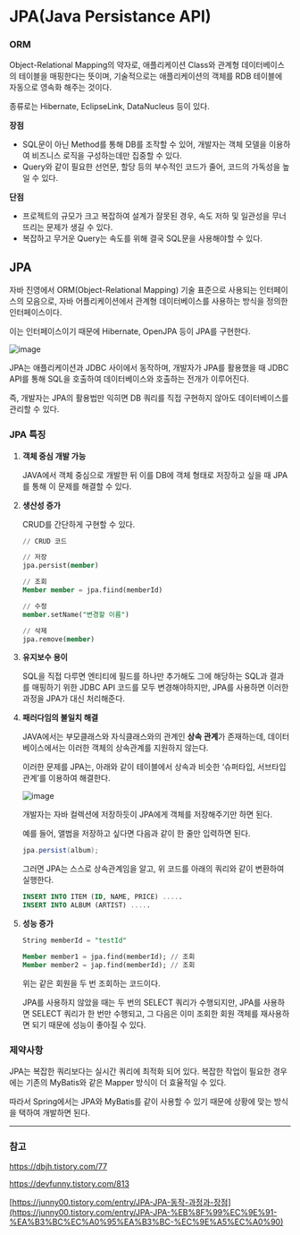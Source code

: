 # JPA(Java Persistance API)

### ORM

Object-Relational Mapping의 약자로, 애플리케이션 Class와 관계형 데이터베이스의 테이블을 매핑한다는 뜻이며, 기술적으로는 애플리케이션의 객체를 RDB 테이블에 자동으로 영속화 해주는 것이다.

종류로는 Hibernate, EclipseLink, DataNucleus 등이 있다.

**장점** 

- SQL문이 아닌 Method를 통해 DB를 조작할 수 있어, 개발자는 객체 모델을 이용하여 비즈니스 로직을 구성하는데만 집중할 수 있다.
- Query와 같이 필요한 선언문, 할당 등의 부수적인 코드가 줄어, 코드의 가독성을 높일 수 있다.

**단점**

- 프로젝트의 규모가 크고 복잡하여 설계가 잘못된 경우, 속도 저하 및 일관성을 무너뜨리는 문제가 생길 수 있다.
- 복잡하고 무거운 Query는 속도를 위해 결국 SQL문을 사용해야할 수 있다.

## JPA

자바 진영에서 ORM(Object-Relational Mapping) 기술 표준으로 사용되는 인터페이스의 모음으로, 자바 어플리케이션에서 관계형 데이터베이스를 사용하는 방식을 정의한 인터페이스이다.

이는 인터페이스이기 때문에 Hibernate, OpenJPA 등이 JPA를 구현한다.

![image](https://github.com/Ahrang777/CS-Study/assets/100702397/d69b1f7e-63a8-4c45-857d-39cfd30601a6)


JPA는 애플리케이션과 JDBC 사이에서 동작하며, 개발자가 JPA를 활용했을 때 JDBC API를 통해 SQL을 호출하여 데이터베이스와 호출하는 전개가 이루어진다.

즉, 개발자는 JPA의 활용법만 익히면 DB 쿼리를 직접 구현하지 않아도 데이터베이스를 관리할 수 있다.

### JPA 특징

1. **객체 중심 개발 가능**
    
    JAVA에서 객체 중심으로 개발한 뒤 이를 DB에 객체 형태로 저장하고 싶을 때 JPA를 통해 이 문제를 해결할 수 있다.
    
2. **생산성 증가**
    
    CRUD를 간단하게 구현할 수 있다.
    
    ```sql
    // CRUD 코드
    
    // 저장
    jpa.persist(member)
    
    // 조회
    Member member = jpa.fiind(memberId)
    
    // 수정
    member.setName("변경할 이름")
    
    // 삭제
    jpa.remove(member)
    ```
    
3. **유지보수 용이**
    
    SQL을 직접 다루면 엔티티에 필드를 하나만 추가해도 그에 해당하는 SQL과 결과를 매핑하기 위한 JDBC API 코드를 모두 변경해야하지만, JPA를 사용하면 이러한 과정을 JPA가 대신 처리해준다.
    
4. **패러다임의 불일치 해결**
    
    JAVA에서는 부모클래스와 자식클래스와의 관계인 **상속 관계**가 존재하는데, 데이터베이스에서는 이러한 객체의 상속관계를 지원하지 않는다.
    
    이러한 문제를 JPA는, 아래와 같이 테이블에서 상속과 비슷한 ‘슈퍼타입, 서브타입 관계’를 이용하여 해결한다.
    
    ![image](https://github.com/Ahrang777/CS-Study/assets/100702397/1e3e977c-f919-459f-bdcc-dcdb221865f5)

    
    개발자는 자바 컬렉션에 저장하듯이  JPA에게 객체를 저장해주기만 하면 된다.
    
    예를 들어, 앨범을 저장하고 싶다면 다음과 같이 한 줄만 입력하면 된다.
    
    ```java
    jpa.persist(album);
    ```
    
    그러면 JPA는 스스로 상속관계임을 알고, 위 코드를 아래의 쿼리와 같이 변환하여 실행한다.
    
    ```sql
    INSERT INTO ITEM (ID, NAME, PRICE) .....
    INSERT INTO ALBUM (ARTIST) .....
    ```
    
5. **성능 증가**
    
    ```sql
    String memberId = "testId"
    
    Member member1 = jpa.find(memberId); // 조회
    Member member2 = jap.find(memberId); // 조회
    ```
    
    위는 같은 회원을 두 번 조회하는 코드이다.
    
    JPA를 사용하지 않았을 때는 두 번의 SELECT 쿼리가 수행되지만, JPA를 사용하면 SELECT 쿼리가 한 번만 수행되고, 그 다음은 이미 조회한 회원 객체를 재사용하면 되기 때문에 성능이 좋아질 수 있다.
    

### 제약사항

JPA는 복잡한 쿼리보다는 실시간 쿼리에 최적화 되어 있다. 복잡한 작업이 필요한 경우에는 기존의 MyBatis와 같은 Mapper 방식이 더 효율적일 수 있다.

따라서 Spring에서는 JPA와 MyBatis를 같이 사용할 수 있기 때문에 상황에 맞는 방식을 택하여 개발하면 된다.

---

### 참고

https://dbjh.tistory.com/77

https://devfunny.tistory.com/813

[https://junny00.tistory.com/entry/JPA-JPA-동작-과정과-장점](https://junny00.tistory.com/entry/JPA-JPA-%EB%8F%99%EC%9E%91-%EA%B3%BC%EC%A0%95%EA%B3%BC-%EC%9E%A5%EC%A0%90)
